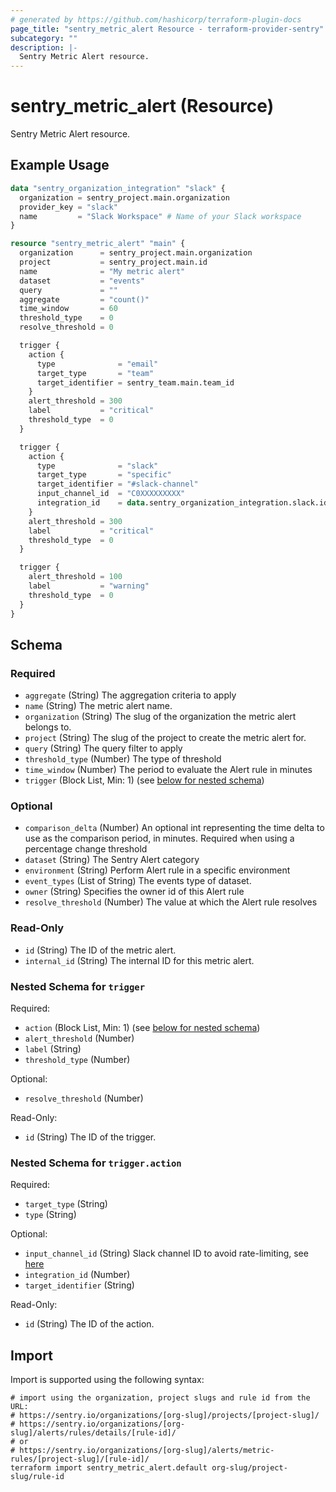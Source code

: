 ```yaml
---
# generated by https://github.com/hashicorp/terraform-plugin-docs
page_title: "sentry_metric_alert Resource - terraform-provider-sentry"
subcategory: ""
description: |-
  Sentry Metric Alert resource.
---
```


# sentry_metric_alert (Resource)

Sentry Metric Alert resource.

## Example Usage

```terraform
data "sentry_organization_integration" "slack" {
  organization = sentry_project.main.organization
  provider_key = "slack"
  name         = "Slack Workspace" # Name of your Slack workspace
}

resource "sentry_metric_alert" "main" {
  organization      = sentry_project.main.organization
  project           = sentry_project.main.id
  name              = "My metric alert"
  dataset           = "events"
  query             = ""
  aggregate         = "count()"
  time_window       = 60
  threshold_type    = 0
  resolve_threshold = 0

  trigger {
    action {
      type              = "email"
      target_type       = "team"
      target_identifier = sentry_team.main.team_id
    }
    alert_threshold = 300
    label           = "critical"
    threshold_type  = 0
  }

  trigger {
    action {
      type              = "slack"
      target_type       = "specific"
      target_identifier = "#slack-channel"
      input_channel_id  = "C0XXXXXXXXX"
      integration_id    = data.sentry_organization_integration.slack.id
    }
    alert_threshold = 300
    label           = "critical"
    threshold_type  = 0
  }

  trigger {
    alert_threshold = 100
    label           = "warning"
    threshold_type  = 0
  }
}
```

<!-- schema generated by tfplugindocs -->
## Schema

### Required

- `aggregate` (String) The aggregation criteria to apply
- `name` (String) The metric alert name.
- `organization` (String) The slug of the organization the metric alert belongs to.
- `project` (String) The slug of the project to create the metric alert for.
- `query` (String) The query filter to apply
- `threshold_type` (Number) The type of threshold
- `time_window` (Number) The period to evaluate the Alert rule in minutes
- `trigger` (Block List, Min: 1) (see [below for nested schema](#nestedblock--trigger))

### Optional

- `comparison_delta` (Number) An optional int representing the time delta to use as the comparison period, in minutes. Required when using a percentage change threshold
- `dataset` (String) The Sentry Alert category
- `environment` (String) Perform Alert rule in a specific environment
- `event_types` (List of String) The events type of dataset.
- `owner` (String) Specifies the owner id of this Alert rule
- `resolve_threshold` (Number) The value at which the Alert rule resolves

### Read-Only

- `id` (String) The ID of the metric alert.
- `internal_id` (String) The internal ID for this metric alert.

<a id="nestedblock--trigger"></a>
### Nested Schema for `trigger`

Required:

- `action` (Block List, Min: 1) (see [below for nested schema](#nestedblock--trigger--action))
- `alert_threshold` (Number)
- `label` (String)
- `threshold_type` (Number)

Optional:

- `resolve_threshold` (Number)

Read-Only:

- `id` (String) The ID of the trigger.

<a id="nestedblock--trigger--action"></a>
### Nested Schema for `trigger.action`

Required:

- `target_type` (String)
- `type` (String)

Optional:

- `input_channel_id` (String) Slack channel ID to avoid rate-limiting, see [here](https://docs.sentry.io/product/integrations/notification-incidents/slack/#rate-limiting-error)
- `integration_id` (Number)
- `target_identifier` (String)

Read-Only:

- `id` (String) The ID of the action.

## Import

Import is supported using the following syntax:

```shell
# import using the organization, project slugs and rule id from the URL:
# https://sentry.io/organizations/[org-slug]/projects/[project-slug]/
# https://sentry.io/organizations/[org-slug]/alerts/rules/details/[rule-id]/
# or
# https://sentry.io/organizations/[org-slug]/alerts/metric-rules/[project-slug]/[rule-id]/
terraform import sentry_metric_alert.default org-slug/project-slug/rule-id
```
